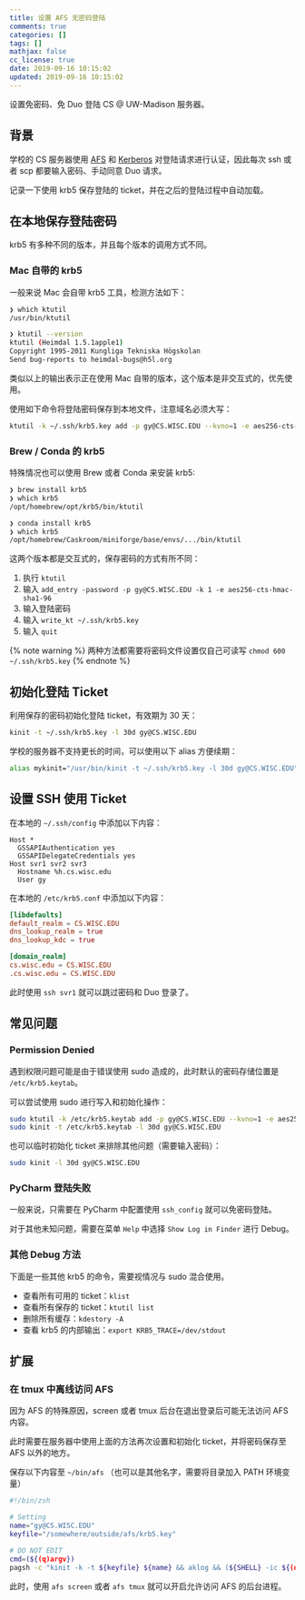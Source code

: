 ```yaml
---
title: 设置 AFS 无密码登陆
comments: true
categories: []
tags: []
mathjax: false
cc_license: true
date: 2019-09-16 10:15:02
updated: 2019-09-16 10:15:02
---
```


设置免密码、免 Duo 登陆 CS @ UW-Madison 服务器。

<!--more-->

## 背景

学校的 CS 服务器使用 [AFS](https://en.wikipedia.org/wiki/Andrew_File_System) 和 [Kerberos](https://web.mit.edu/kerberos/) 对登陆请求进行认证，因此每次 ssh 或者 scp 都要输入密码、手动同意 Duo 请求。

记录一下使用 krb5 保存登陆的 ticket，并在之后的登陆过程中自动加载。

## 在本地保存登陆密码

krb5 有多种不同的版本，并且每个版本的调用方式不同。

### Mac 自带的 krb5

一般来说 Mac 会自带 krb5 工具，检测方法如下：

```bash
❯ which ktutil
/usr/bin/ktutil

❯ ktutil --version
ktutil (Heimdal 1.5.1apple1)
Copyright 1995-2011 Kungliga Tekniska Högskolan
Send bug-reports to heimdal-bugs@h5l.org
```

类似以上的输出表示正在使用 Mac 自带的版本，这个版本是非交互式的，优先使用。

使用如下命令将登陆密码保存到本地文件，注意域名必须大写：

```bash
ktutil -k ~/.ssh/krb5.key add -p gy@CS.WISC.EDU --kvno=1 -e aes256-cts-hmac-sha1-96
```

### Brew / Conda 的 krb5

特殊情况也可以使用 Brew 或者 Conda 来安装 krb5:

```bash
❯ brew install krb5
❯ which krb5
/opt/homebrew/opt/krb5/bin/ktutil

❯ conda install krb5
❯ which krb5
/opt/homebrew/Caskroom/miniforge/base/envs/.../bin/ktutil
```

这两个版本都是交互式的，保存密码的方式有所不同：

1. 执行 `ktutil`
2. 输入 `add_entry -password -p gy@CS.WISC.EDU -k 1 -e aes256-cts-hmac-sha1-96`
3. 输入登陆密码
4. 输入 `write_kt ~/.ssh/krb5.key`
5. 输入 `quit`

{% note warning %}
两种方法都需要将密码文件设置仅自己可读写 `chmod 600 ~/.ssh/krb5.key`
{% endnote %}

## 初始化登陆 Ticket

利用保存的密码初始化登陆 ticket，有效期为 30 天：

```bash
kinit -t ~/.ssh/krb5.key -l 30d gy@CS.WISC.EDU
```

学校的服务器不支持更长的时间，可以使用以下 alias 方便续期：

```sh
alias mykinit="/usr/bin/kinit -t ~/.ssh/krb5.key -l 30d gy@CS.WISC.EDU"
```

## 设置 SSH 使用 Ticket

在本地的 `~/.ssh/config` 中添加以下内容：

```
Host *
  GSSAPIAuthentication yes
  GSSAPIDelegateCredentials yes
Host svr1 svr2 svr3
  Hostname %h.cs.wisc.edu
  User gy
```

在本地的 `/etc/krb5.conf` 中添加以下内容：

```toml
[libdefaults]
default_realm = CS.WISC.EDU
dns_lookup_realm = true
dns_lookup_kdc = true

[domain_realm]
cs.wisc.edu = CS.WISC.EDU
.cs.wisc.edu = CS.WISC.EDU
```

此时使用 `ssh svr1` 就可以跳过密码和 Duo 登录了。

## 常见问题

### Permission Denied

遇到权限问题可能是由于错误使用 sudo 造成的，此时默认的密码存储位置是 `/etc/krb5.keytab`。

可以尝试使用 sudo 进行写入和初始化操作：

```sh
sudo ktutil -k /etc/krb5.keytab add -p gy@CS.WISC.EDU --kvno=1 -e aes256-cts-hmac-sha1-96
sudo kinit -t /etc/krb5.keytab -l 30d gy@CS.WISC.EDU
```

也可以临时初始化 ticket 来排除其他问题（需要输入密码）：

```sh
sudo kinit -l 30d gy@CS.WISC.EDU
```

### PyCharm 登陆失败

一般来说，只需要在 PyCharm 中配置使用 `ssh_config` 就可以免密码登陆。

对于其他未知问题，需要在菜单 `Help` 中选择 `Show Log in Finder` 进行 Debug。

### 其他 Debug 方法

下面是一些其他 krb5 的命令，需要视情况与 sudo 混合使用。

* 查看所有可用的 ticket：`klist`
* 查看所有保存的 ticket：`ktutil list`
* 删除所有缓存：`kdestory -A`
* 查看 krb5 的内部输出：`export KRB5_TRACE=/dev/stdout`

## 扩展

### 在 tmux 中离线访问 AFS

因为 AFS 的特殊原因，screen 或者 tmux 后台在退出登录后可能无法访问 AFS 内容。

此时需要在服务器中使用上面的方法再次设置和初始化 ticket，并将密码保存至 AFS 以外的地方。

保存以下内容至 `~/bin/afs` （也可以是其他名字，需要将目录加入 PATH 环境变量）

```sh
#!/bin/zsh

# Setting
name="gy@CS.WISC.EDU"
keyfile="/somewhere/outside/afs/krb5.key"

# DO NOT EDIT
cmd=(${(q)argv})
pagsh -c "kinit -k -t ${keyfile} ${name} && aklog && (${SHELL} -ic ${(qq)cmd}; kdestroy)"
```

此时，使用 `afs screen` 或者 `afs tmux` 就可以开启允许访问 AFS 的后台进程。
